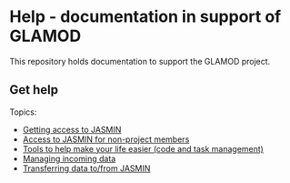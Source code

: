 # Help - documentation in support of GLAMOD
This repository holds documentation to support the GLAMOD project. 

## Get help

Topics:
 - [Getting access to JASMIN](getting-access-to-jasmin.md)
 - [Access to JASMIN for non-project members](jasmin-for-non-project-members.md)
 - [Tools to help make your life easier (code and task management)](tools.md)
 - [Managing incoming data](managing-incoming-data.md)
 - [Transferring data to/from JASMIN](transfering-data-to-from-jasmin.md)
